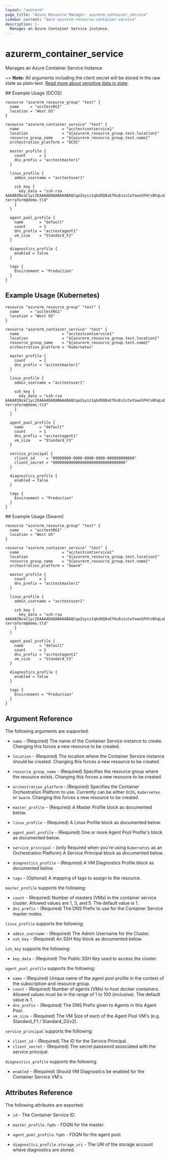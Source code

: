 ```yaml
---
layout: "azurerm"
page_title: "Azure Resource Manager: azurerm_container_service"
sidebar_current: "docs-azurerm-resource-container-service"
description: |-
  Manages an Azure Container Service instance.
---
```


# azurerm_container_service

Manages an Azure Container Service Instance

~> **Note:** All arguments including the client secret will be stored in the raw state as plain-text.
[Read more about sensitive data in state](/docs/state/sensitive-data.html).

## Example Usage (DCOS)

```hcl
resource "azurerm_resource_group" "test" {
  name     = "acctestRG1"
  location = "West US"
}

resource "azurerm_container_service" "test" {
  name                   = "acctestcontservice1"
  location               = "${azurerm_resource_group.test.location}"
  resource_group_name    = "${azurerm_resource_group.test.name}"
  orchestration_platform = "DCOS"

  master_profile {
    count      = 1
    dns_prefix = "acctestmaster1"
  }

  linux_profile {
    admin_username = "acctestuser1"

    ssh_key {
      key_data = "ssh-rsa AAAAB3NzaC1yc2EAAAADAQABAAABAQCqaZoyiz1qbdOQ8xEf6uEu1cCwYowo5FHtsBhqLoDnnp7KUTEBN+L2NxRIfQ781rxV6Iq5jSav6b2Q8z5KiseOlvKA/RF2wqU0UPYqQviQhLmW6THTpmrv/YkUCuzxDpsH7DUDhZcwySLKVVe0Qm3+5N2Ta6UYH3lsDf9R9wTP2K/+vAnflKebuypNlmocIvakFWoZda18FOmsOoIVXQ8HWFNCuw9ZCunMSN62QGamCe3dL5cXlkgHYv7ekJE15IA9aOJcM7e90oeTqo+7HTcWfdu0qQqPWY5ujyMw/llas8tsXY85LFqRnr3gJ02bAscjc477+X+j/gkpFoN1QEmt terraform@demo.tld"
    }
  }

  agent_pool_profile {
    name       = "default"
    count      = 1
    dns_prefix = "acctestagent1"
    vm_size    = "Standard_F2"
  }

  diagnostics_profile {
    enabled = false
  }

  tags {
    Environment = "Production"
  }
}
```

## Example Usage (Kubernetes)

```hcl
resource "azurerm_resource_group" "test" {
  name     = "acctestRG1"
  location = "West US"
}

resource "azurerm_container_service" "test" {
  name                   = "acctestcontservice1"
  location               = "${azurerm_resource_group.test.location}"
  resource_group_name    = "${azurerm_resource_group.test.name}"
  orchestration_platform = "Kubernetes"

  master_profile {
    count      = 1
    dns_prefix = "acctestmaster1"
  }

  linux_profile {
    admin_username = "acctestuser1"

    ssh_key {
      key_data = "ssh-rsa AAAAB3NzaC1yc2EAAAADAQABAAABAQCqaZoyiz1qbdOQ8xEf6uEu1cCwYowo5FHtsBhqLoDnnp7KUTEBN+L2NxRIfQ781rxV6Iq5jSav6b2Q8z5KiseOlvKA/RF2wqU0UPYqQviQhLmW6THTpmrv/YkUCuzxDpsH7DUDhZcwySLKVVe0Qm3+5N2Ta6UYH3lsDf9R9wTP2K/+vAnflKebuypNlmocIvakFWoZda18FOmsOoIVXQ8HWFNCuw9ZCunMSN62QGamCe3dL5cXlkgHYv7ekJE15IA9aOJcM7e90oeTqo+7HTcWfdu0qQqPWY5ujyMw/llas8tsXY85LFqRnr3gJ02bAscjc477+X+j/gkpFoN1QEmt terraform@demo.tld"
    }
  }

  agent_pool_profile {
    name       = "default"
    count      = 1
    dns_prefix = "acctestagent1"
    vm_size    = "Standard_F2"
  }

  service_principal {
    client_id     = "00000000-0000-0000-0000-000000000000"
    client_secret = "00000000000000000000000000000000"
  }

  diagnostics_profile {
    enabled = false
  }

  tags {
    Environment = "Production"
  }
}
```

## Example Usage (Swarm)

```hcl
resource "azurerm_resource_group" "test" {
  name     = "acctestRG1"
  location = "West US"
}

resource "azurerm_container_service" "test" {
  name                   = "acctestcontservice1"
  location               = "${azurerm_resource_group.test.location}"
  resource_group_name    = "${azurerm_resource_group.test.name}"
  orchestration_platform = "Swarm"

  master_profile {
    count      = 1
    dns_prefix = "acctestmaster1"
  }

  linux_profile {
    admin_username = "acctestuser1"

    ssh_key {
      key_data = "ssh-rsa AAAAB3NzaC1yc2EAAAADAQABAAABAQCqaZoyiz1qbdOQ8xEf6uEu1cCwYowo5FHtsBhqLoDnnp7KUTEBN+L2NxRIfQ781rxV6Iq5jSav6b2Q8z5KiseOlvKA/RF2wqU0UPYqQviQhLmW6THTpmrv/YkUCuzxDpsH7DUDhZcwySLKVVe0Qm3+5N2Ta6UYH3lsDf9R9wTP2K/+vAnflKebuypNlmocIvakFWoZda18FOmsOoIVXQ8HWFNCuw9ZCunMSN62QGamCe3dL5cXlkgHYv7ekJE15IA9aOJcM7e90oeTqo+7HTcWfdu0qQqPWY5ujyMw/llas8tsXY85LFqRnr3gJ02bAscjc477+X+j/gkpFoN1QEmt terraform@demo.tld"
    }
  }

  agent_pool_profile {
    name       = "default"
    count      = 1
    dns_prefix = "acctestagent1"
    vm_size    = "Standard_F2"
  }

  diagnostics_profile {
    enabled = false
  }

  tags {
    Environment = "Production"
  }
}
```

## Argument Reference

The following arguments are supported:

* `name` - (Required) The name of the Container Service instance to create. Changing this forces a new resource to be created.

* `location` - (Required) The location where the Container Service instance should be created. Changing this forces a new resource to be created.

* `resource_group_name` - (Required) Specifies the resource group where the resource exists. Changing this forces a new resource to be created.

* `orchestration_platform` - (Required) Specifies the Container Orchestration Platform to use. Currently can be either `DCOS`, `Kubernetes` or `Swarm`. Changing this forces a new resource to be created.

* `master_profile` - (Required) A Master Profile block as documented below.

* `linux_profile` - (Required) A Linux Profile block as documented below.

* `agent_pool_profile` - (Required) One or more Agent Pool Profile's block as documented below.

* `service_principal` - (only Required when you're using `Kubernetes` as an Orchestration Platform) A Service Principal block as documented below.

* `diagnostics_profile` - (Required) A VM Diagnostics Profile block as documented below.

* `tags` - (Optional) A mapping of tags to assign to the resource.


`master_profile` supports the following:

* `count` - (Required) Number of masters (VMs) in the container service cluster. Allowed values are 1, 3, and 5. The default value is 1.
* `dns_prefix` - (Required) The DNS Prefix to use for the Container Service master nodes.

`linux_profile` supports the following:

* `admin_username` - (Required) The Admin Username for the Cluster.
* `ssh_key` - (Required) An SSH Key block as documented below.

`ssh_key` supports the following:

* `key_data` - (Required) The Public SSH Key used to access the cluster.

`agent_pool_profile` supports the following:

* `name` - (Required) Unique name of the agent pool profile in the context of the subscription and resource group.
* `count` - (Required) Number of agents (VMs) to host docker containers. Allowed values must be in the range of 1 to 100 (inclusive). The default value is 1.
* `dns_prefix` - (Required) The DNS Prefix given to Agents in this Agent Pool.
* `vm_size` - (Required) The VM Size of each of the Agent Pool VM's (e.g. Standard_F1 / Standard_D2v2).

`service_principal` supports the following:

* `client_id` - (Required) The ID for the Service Principal.
* `client_secret` - (Required) The secret password associated with the service principal.

`diagnostics_profile` supports the following:

* `enabled` - (Required) Should VM Diagnostics be enabled for the Container Service VM's

## Attributes Reference

The following attributes are exported:

* `id` - The Container Service ID.

* `master_profile.fqdn` - FDQN for the master.

* `agent_pool_profile.fqdn` - FDQN for the agent pool.

* `diagnostics_profile.storage_uri` - The URI of the storage account where diagnostics are stored.
